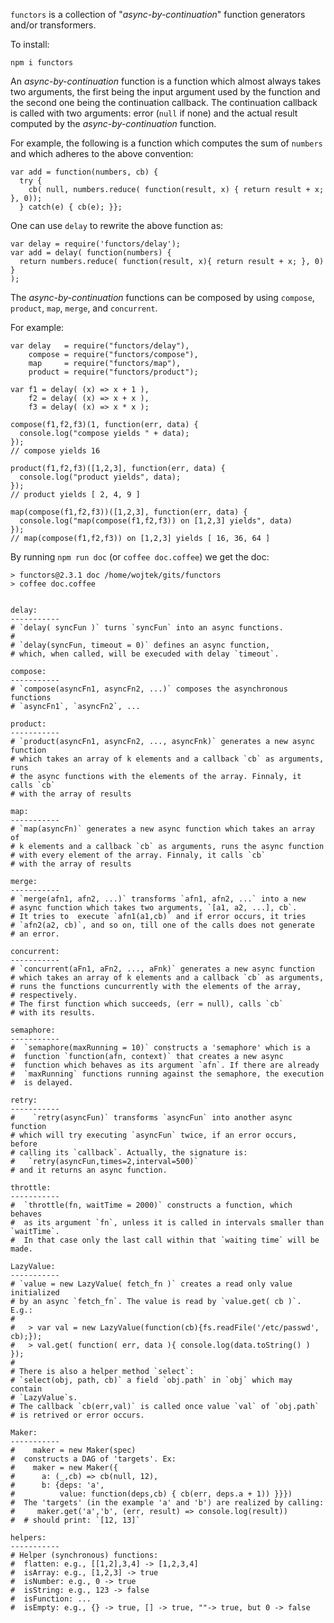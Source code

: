 `functors` is a collection of "_async-by-continuation_" function
generators and/or transformers.

To install:

    npm i functors

An _async-by-continuation_ function is a function which almost always
takes two arguments, the first being the input argument used by the
function and the second one being the continuation callback. The
continuation callback is called with two arguments: error (`null` if
none) and the actual result computed by the _async-by-continuation_
function.

For example, the following is a function which computes the sum of
`numbers` and which adheres to the above convention:

    var add = function(numbers, cb) {
      try {
        cb( null, numbers.reduce( function(result, x) { return result + x; }, 0));
      } catch(e) { cb(e); }};

One can use `delay` to rewrite the above function as:

    var delay = require('functors/delay');
    var add = delay( function(numbers) {
      return numbers.reduce( function(result, x){ return result + x; }, 0) } 
    );

The _async-by-continuation_ functions can be composed by using
`compose`, `product`, `map`, `merge`, and `concurrent`.

For example:

    var delay   = require("functors/delay"),
        compose = require("functors/compose"),
        map     = require("functors/map"),
        product = require("functors/product");

    var f1 = delay( (x) => x + 1 ),
        f2 = delay( (x) => x + x ),
        f3 = delay( (x) => x * x );

    compose(f1,f2,f3)(1, function(err, data) {
      console.log("compose yields " + data);
    });
    // compose yields 16

    product(f1,f2,f3)([1,2,3], function(err, data) {
      console.log("product yields", data);
    });
    // product yields [ 2, 4, 9 ]

    map(compose(f1,f2,f3))([1,2,3], function(err, data) {
      console.log("map(compose(f1,f2,f3)) on [1,2,3] yields", data)
    });
    // map(compose(f1,f2,f3)) on [1,2,3] yields [ 16, 36, 64 ]

By running `npm run doc` (or `coffee doc.coffee`) we get the doc:

    > functors@2.3.1 doc /home/wojtek/gits/functors
    > coffee doc.coffee


    delay:
    -----------
    # `delay( syncFun )` turns `syncFun` into an async functions.
    #
    # `delay(syncFun, timeout = 0)` defines an async function,
    # which, when called, will be execuded with delay `timeout`.

    compose:
    -----------
    # `compose(asyncFn1, asyncFn2, ...)` composes the asynchronous functions
    # `asyncFn1`, `asyncFn2`, ...

    product:
    -----------
    # `product(asyncFn1, asyncFn2, ..., asyncFnk)` generates a new async function
    # which takes an array of k elements and a callback `cb` as arguments, runs
    # the async functions with the elements of the array. Finnaly, it calls `cb`
    # with the array of results

    map:
    -----------
    # `map(asyncFn)` generates a new async function which takes an array of
    # k elements and a callback `cb` as arguments, runs the async function
    # with every element of the array. Finnaly, it calls `cb`
    # with the array of results

    merge:
    -----------
    # `merge(afn1, afn2, ...)` transforms `afn1, afn2, ...` into a new
    # async function which takes two arguments, `[a1, a2, ...], cb`. 
    # It tries to  execute `afn1(a1,cb)` and if error occurs, it tries
    # `afn2(a2, cb)`, and so on, till one of the calls does not generate
    # an error.

    concurrent:
    -----------
    # `concurrent(aFn1, aFn2, ..., aFnk)` generates a new async function
    # which takes an array of k elements and a callback `cb` as arguments,
    # runs the functions cuncurrently with the elements of the array,
    # respectively.
    # The first function which succeeds, (err = null), calls `cb`
    # with its results.

    semaphore:
    -----------
    #  `semaphore(maxRunning = 10)` constructs a 'semaphore' which is a
    #  function `function(afn, context)` that creates a new async
    #  function which behaves as its argument `afn`. If there are already
    #  `maxRunning` functions running against the semaphore, the execution
    #  is delayed.

    retry:
    -----------
    #    `retry(asyncFun)` transforms `asyncFun` into another async function
    # which will try executing `asyncFun` twice, if an error occurs, before
    # calling its `callback`. Actually, the signature is:
    #   `retry(asyncFun,times=2,interval=500)`
    # and it returns an async function.

    throttle:
    -----------
    #  `throttle(fn, waitTime = 2000)` constructs a function, which behaves
    #  as its argument `fn`, unless it is called in intervals smaller than `waitTime`.
    #  In that case only the last call within that `waiting time` will be made.

    LazyValue:
    -----------
    # `value = new LazyValue( fetch_fn )` creates a read only value initialized
    # by an async `fetch_fn`. The value is read by `value.get( cb )`.  E.g.:
    #
    #   > var val = new LazyValue(function(cb){fs.readFile('/etc/passwd', cb);});
    #   > val.get( function( err, data ){ console.log(data.toString() ) });
    #
    # There is also a helper method `select`:
    # `select(obj, path, cb)` a field `obj.path` in `obj` which may contain
    # `LazyValue`s.
    # The callback `cb(err,val)` is called once value `val` of `obj.path`
    # is retrived or error occurs.

    Maker:
    -----------
    #    maker = new Maker(spec)
    #  constructs a DAG of 'targets'. Ex:
    #    maker = new Maker({
    #      a: (_,cb) => cb(null, 12),
    #      b: {deps: 'a',
    #          value: function(deps,cb) { cb(err, deps.a + 1)) }}})
    #  The 'targets' (in the example 'a' and 'b') are realized by calling:
    #     maker.get('a','b', (err, result) => console.log(result))
    #  # should print: `[12, 13]` 

    helpers:
    -----------
    # Helper (synchronous) functions:
    #  flatten: e.g., [[1,2],3,4] -> [1,2,3,4] 
    #  isArray: e.g., [1,2,3] -> true
    #  isNumber: e.g., 0 -> true 
    #  isString: e.g., 123 -> false
    #  isFunction: ...
    #  isEmpty: e.g., {} -> true, [] -> true, ""-> true, but 0 -> false
